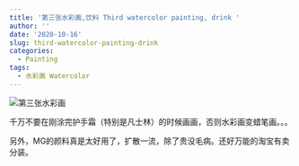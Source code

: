 ```yaml
---
title: '第三张水彩画,饮料 Third watercolor painting, drink '
author: ''
date: '2020-10-16'
slug: third-watercolor-painting-drink
categories:
  - Painting
tags:
  - 水彩画 Watercolor
---
```

![第三张水彩画](/img/2020-10-15-watercolor-painting-drink.png)

千万不要在刚涂完护手霜（特别是凡士林）的时候画画，否则水彩画变蜡笔画。。。

另外，MG的颜料真是太好用了，扩散一流，除了贵没毛病。还好万能的淘宝有卖分装。
